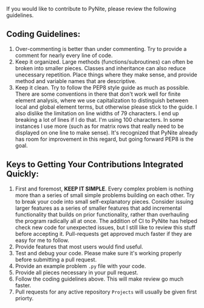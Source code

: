If you would like to contribute to PyNite, please review the following guidelines.

## Coding Guidelines:
1. Over-commenting is better than under commenting. Try to provide a comment for nearly every line of code.
2. Keep it organized. Large methods (functions/subroutines) can often be broken into smaller pieces. Classes and inheritance can also reduce unecessary repetition. Place things where they make sense, and provide method and variable names that are descriptive.
3. Keep it clean. Try to follow the PEP8 style guide as much as possible. There are some conventions in there that don't work well for finite element analysis, where we use capitalization to distinguish between local and global element terms, but otherwise please stick to the guide. I also dislike the limitation on line widths of 79 characters. I end up breaking a lot of lines if I do that. I'm using 100 characters. In some instances I use more (such as for matrix rows that really need to be displayed on one line to make sense). It's recognized that PyNite already has room for improvement in this regard, but going forward PEP8 is the goal.

## Keys to Getting Your Contributions Integrated Quickly:
1. First and foremost, **KEEP IT SIMPLE**. Every complex problem is nothing more than a series of small simple problems building on each other. Try to break your code into small self-explanatory pieces. Consider issuing larger features as a series of smaller features that add incremental functionality that builds on prior functionality, rather than overhauling the program radically all at once. The addition of CI to PyNite has helped check new code for unexpected issues, but I still like to review this stuff before accepting it. Pull-requests get approved much faster if they are easy for me to follow.
2. Provide features that most users would find useful.
3. Test and debug your code. Please make sure it's working properly before submitting a pull request.
4. Provide an example problem `.py` file with your code.
5. Provide all pieces necessary in your pull request.
6. Follow the coding guidelines above. This will make review go much faster.
7. Pull requests for any active repository `Projects` will usually be given first priorty.
